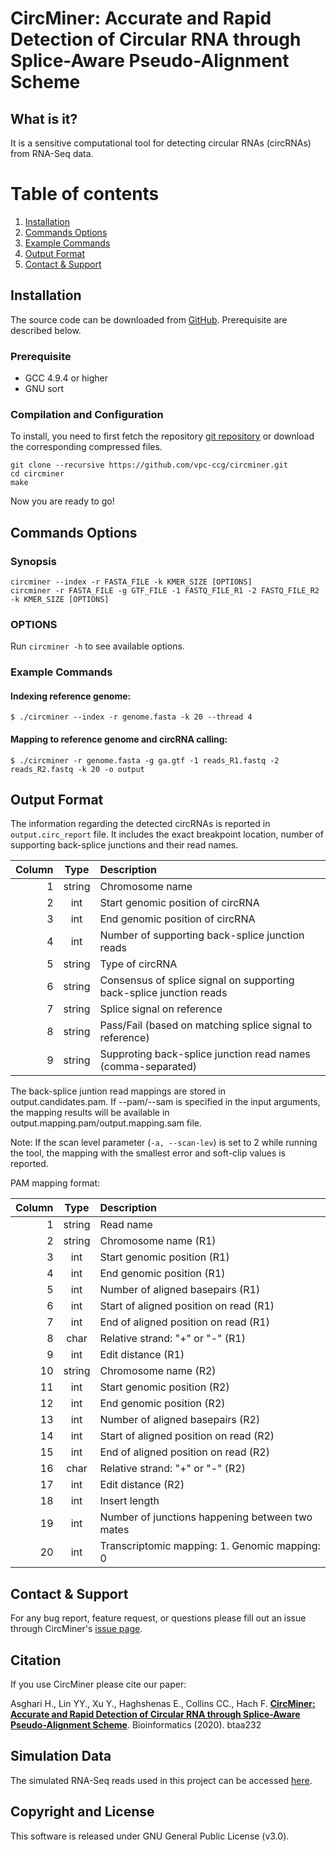 CircMiner: Accurate and Rapid Detection of Circular RNA through Splice-Aware Pseudo-Alignment Scheme
===================
## What is it?
It is a sensitive computational tool for detecting circular RNAs (circRNAs) from RNA-Seq data.

# Table of contents
1. [Installation](#installation)
2. [Commands Options](#commands-options)
3. [Example Commands](#example-commands)
4. [Output Format](#output-format)
5. [Contact & Support](#contact)

## Installation
The source code can be downloaded from [GitHub](https://github.com/vpc-ccg/circminer). Prerequisite are described below.

### Prerequisite
 - GCC 4.9.4 or higher
 - GNU sort

### Compilation and Configuration
To install, you need to first fetch the repository [git repository](https://github.com/vpc-ccg/circminer) or download the corresponding compressed files. 
```
git clone --recursive https://github.com/vpc-ccg/circminer.git
cd circminer
make 
```

Now you are ready to go!

## Commands Options

### Synopsis
	
	circminer --index -r FASTA_FILE -k KMER_SIZE [OPTIONS]
	circminer -r FASTA_FILE -g GTF_FILE -1 FASTQ_FILE_R1 -2 FASTQ_FILE_R2 -k KMER_SIZE [OPTIONS]

### OPTIONS
Run `circminer -h` to see available options.

### Example Commands
#### Indexing reference genome:

	$ ./circminer --index -r genome.fasta -k 20 --thread 4

#### Mapping to reference genome and circRNA calling:
	
	$ ./circminer -r genome.fasta -g ga.gtf -1 reads_R1.fastq -2 reads_R2.fastq -k 20 -o output

## Output Format
The information regarding the detected circRNAs is reported in `output.circ_report` file. It includes the exact breakpoint location, number of supporting back-splice junctions and their read names.

|Column|Type  |Description                                                              |
|-----:|:----:|:------------------------------------------------------------------------|
|1     |string|Chromosome name                                                          |
|2     |int   |Start genomic position of circRNA                                        |
|3     |int   |End genomic position of circRNA                                          |
|4     |int   |Number of supporting back-splice junction reads                          |
|5     |string|Type of circRNA                                                          |
|6     |string|Consensus of splice signal on supporting back-splice junction reads      |
|7     |string|Splice signal on reference                                               |
|8     |string|Pass/Fail (based on matching splice signal to reference)                 |
|9     |string|Supproting back-splice junction read names (comma-separated)|

The back-splice juntion read mappings are stored in output.candidates.pam. If --pam/--sam is specified in the input arguments, the mapping results will be available in output.mapping.pam/output.mapping.sam file. 

Note: If the scan level parameter (`-a, --scan-lev`) is set to 2 while running the tool, the mapping with the smallest error and soft-clip values is reported.

PAM mapping format:

|Column|Type  |Description                                                |
|-----:|:----:|:----------------------------------------------------------|
|1     |string|Read name                                                  |
|2     |string|Chromosome name (R1)                                       |
|3     |int   |Start genomic position (R1)                                |
|4     |int   |End genomic position (R1)                                  |
|5     |int   |Number of aligned basepairs (R1)                           |
|6     |int   |Start of aligned position on read (R1)                     |
|7     |int   |End of aligned position on read (R1)                       |
|8     |char  |Relative strand: "+" or "-" (R1)                           |
|9     |int   |Edit distance (R1)                                         |
|10    |string|Chromosome name (R2)                                       |
|11    |int   |Start genomic position (R2)                                |
|12    |int   |End genomic position (R2)                                  |
|13    |int   |Number of aligned basepairs (R2)                           |
|14    |int   |Start of aligned position on read (R2)                     |
|15    |int   |End of aligned position on read (R2)                       |
|16    |char  |Relative strand: "+" or "-" (R2)                           |
|17    |int   |Edit distance (R2)                                         |
|18    |int   |Insert length                                              |
|19    |int   |Number of junctions happening between two mates            |
|20    |int   |Transcriptomic mapping: 1. Genomic mapping: 0              |


## Contact & Support
For any bug report, feature request, or questions please fill out an issue through CircMiner's [issue page](https://github.com/vpc-ccg/circminer/issues).

## Citation
If you use CircMiner please cite our paper:

Asghari H., Lin YY., Xu Y., Haghshenas E., Collins CC., Hach F. __[CircMiner: Accurate and Rapid Detection of Circular RNA through Splice-Aware Pseudo-Alignment Scheme](https://doi.org/10.1093/bioinformatics/btaa232)__. Bioinformatics (2020). btaa232

## Simulation Data
The simulated RNA-Seq reads used in this project can be accessed [here](https://figshare.com/projects/CircMiner/76488).

## Copyright and License
This software is released under GNU General Public License (v3.0).

